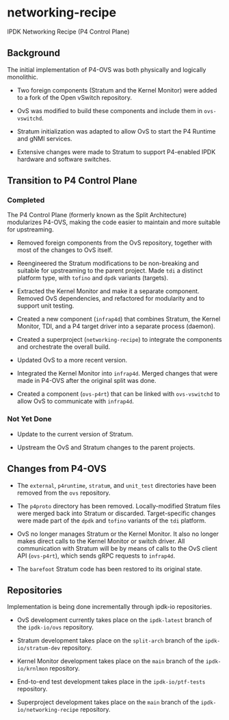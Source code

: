 # networking-recipe

IPDK Networking Recipe (P4 Control Plane)

## Background

The initial implementation of P4-OVS was both physically and logically
monolithic.

- Two foreign components (Stratum and the Kernel Monitor) were added to a
  fork of the Open vSwitch repository.

- OvS was modified to build these components and include them in
  `ovs-vswitchd`.

- Stratum initialization was adapted to allow OvS to start the P4 Runtime
  and gNMI services.

- Extensive changes were made to Stratum to support P4-enabled IPDK hardware
  and software switches.

## Transition to P4 Control Plane

### Completed

The P4 Control Plane (formerly known as the Split Architecture) modularizes
P4-OVS, making the code easier to maintain and more suitable for upstreaming.

- Removed foreign components from the OvS repository, together with most
  of the changes to OvS itself.

- Reengineered the Stratum modifications to be non-breaking and suitable for
  upstreaming to the parent project. Made `tdi` a distinct platform type,
  with `tofino` and `dpdk` variants (targets).

- Extracted the Kernel Monitor and make it a separate component. Removed
  OvS dependencies, and refactored for modularity and to support unit testing.

- Created a new component (`infrap4d`) that combines Stratum, the Kernel
  Monitor, TDI, and a P4 target driver into a separate process (daemon).

- Created a superproject (`networking-recipe`) to integrate the components
  and orchestrate the overall build.

- Updated OvS to a more recent version.

- Integrated the Kernel Monitor into `infrap4d`. Merged changes that were
  made in P4-OVS after the original split was done.

- Created a component (`ovs-p4rt`) that can be linked with `ovs-vswitchd`
  to allow OvS to communicate with `infrap4d`.

### Not Yet Done

- Update to the current version of Stratum.

- Upstream the OvS and Stratum changes to the parent projects.

## Changes from P4-OVS

- The `external`, `p4runtime`, `stratum`, and `unit_test` directories
  have been removed from the `ovs` repository.

- The `p4proto` directory has been removed. Locally-modified Stratum files
  were merged back into Stratum or discarded. Target-specific changes were
  made part of the `dpdk` and `tofino` variants of the `tdi` platform.

- OvS no longer manages Stratum or the Kernel Monitor. It also no longer
  makes direct calls to the Kernel Monitor or switch driver. All communication
  with Stratum will be by means of calls to the OvS client API (`ovs-p4rt`),
  which sends gRPC requests to `infrap4d`.

- The `barefoot` Stratum code has been restored to its original state.

## Repositories

Implementation is being done incrementally through ipdk-io repositories.

- OvS development currently takes place on the `ipdk-latest` branch of the
  `ipdk-io/ovs` repository.

- Stratum development takes place on the `split-arch` branch of the
  `ipdk-io/stratum-dev` repository.

- Kernel Monitor development takes place on the `main` branch of the
  `ipdk-io/krnlmon` repository.

- End-to-end test development takes place in the `ipdk-io/ptf-tests`
  repository.

- Superproject development takes place on the `main` branch of the
  `ipdk-io/networking-recipe` repository.
